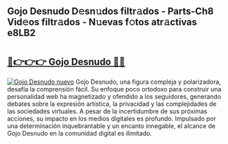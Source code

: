 ## Gojo Desnudo D𝚎sn𝚞dos filtr𝚊dos - Parts-Ch8 Vid𝚎os filtr𝚊dos - N𝚞evas f𝚘tos atr𝚊ctivas e8LB2

# <h2><a href="http://mb0lrk.tromn.icu/?c=Gojo+Desnudo">🔗👉👉👉 Gojo Desnudo 🔗🔗</a></h2>

[![Gojo Desnudo nuevo](https://i.imgur.com/pEAQMta.gif)](http://mb0lrk.tromn.icu/?c=Gojo+Desnudo)
Gojo Desnudo, una figura compleja y polarizadora, desafía la comprensión fácil. Su enfoque poco ortodoxo para construir una personalidad web ha magnetizado y ofendido a los seguidores, generando debates sobre la expresión artística, la privacidad y las complejidades de las sociedades virtuales. A pesar de la incertidumbre de sus próximas acciones, su impacto en los medios digitales es profundo. Impulsado por una determinación inquebrantable y un encanto innegable, el alcance de Gojo Desnudo en la comunidad digital es ilimitado.
